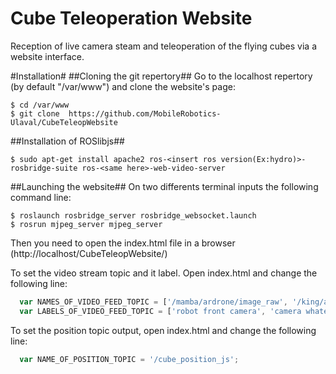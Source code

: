 Cube Teleoperation Website
==============================
Reception of live camera steam and teleoperation of the flying cubes via a website interface.


#Installation#
##Cloning the git repertory##
Go to the localhost repertory (by default "/var/www") and clone the website's page:
```shell
$ cd /var/www
$ git clone  https://github.com/MobileRobotics-Ulaval/CubeTeleopWebsite
```

##Installation of ROSlibjs##
```shell
$ sudo apt-get install apache2 ros-<insert ros version(Ex:hydro)>-rosbridge-suite ros-<same here>-web-video-server

```

##Launching the website##
On two differents terminal inputs the following command line:
```shell
$ roslaunch rosbridge_server rosbridge_websocket.launch
$ rosrun mjpeg_server mjpeg_server
```
Then you need to open the index.html file in a browser (http://localhost/CubeTeleopWebsite/)

To set the video stream topic and it label. Open index.html and change the following line:
```javascript
  var NAMES_OF_VIDEO_FEED_TOPIC = ['/mamba/ardrone/image_raw', '/king/ardrone/image_raw'];
  var LABELS_OF_VIDEO_FEED_TOPIC = ['robot front camera', 'camera whatever'];

```
To set the position topic output, open index.html and change the following line:
```javascript
  var NAME_OF_POSITION_TOPIC = '/cube_position_js';

```
